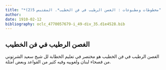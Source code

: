 ```yaml
---
title: "*مخطوطات ومطبوعات : الغصن الرطيب في فن الخطيب*. المقتبس 5(2)"
author: 
date: 1910-02-12
bibliography: oclc_4770057679-i_49-div_35.d1e4528.bib
---
```




##  الغصن الرطيب في فن الخطيب 


 الغصن الرطيب في فن الخطيب  هو مختصر في تعليم الخطابة لل  شيخ  سعيد  الشرتوني  من فصحاء  لبنان  ولغوييه  وفيه كثير من القواعد وبعض أمثلة. 
